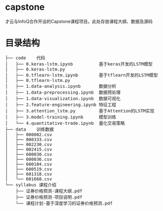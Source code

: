 # capstone
才云与InfoQ合作开设的Capstone课程项目。此处存放课程大纲、数据及源码

# 目录结构
<pre>
├── code    代码
│   ├── 0.keras-lstm.ipynb          基于keras开发的LSTM模型
│   ├── 0.keras-lstm.py
│   ├── 0.tflearn-lstm.ipynb        基于tflearn开发的LSTM模型
│   ├── 0.tflearn-lstm.py
│   ├── 1.data-analysis.ipynb       数据分析
│   ├── 1.data-preprocessing.ipynb  数据预处理
│   ├── 1.data-visualization.ipynb  数据可视化
│   ├── 2.feature-engineering.ipynb 特征工程
│   ├── 3.attention_lstm.py         基于Attention的LSTM实现
│   ├── 3.model-training.ipynb      模型训练
│   └── 4.quantitative-trade.ipynb  量化交易策略
├── data    训练数据
│   ├── 000002.csv
│   ├── 000333.csv
│   ├── 002230.csv
│   ├── 002415.csv
│   ├── 600030.csv
│   ├── 600036.csv
│   ├── 600104.csv
│   ├── 600519.csv
│   ├── 601318.csv
│   └── 601668.csv
└── syllabus 课程介绍
    ├── 证券价格预测-课程大纲.pdf
    ├── 证券价格预测-项目说明.pdf
    └── 课程计划-基于深度学习的证券价格预测.pdf
</pre>
